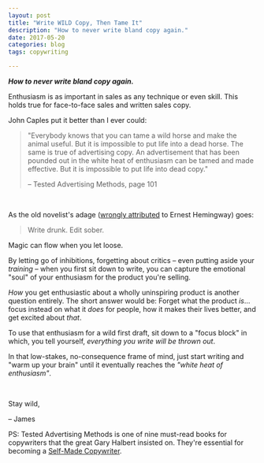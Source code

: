 ```yaml
---
layout: post
title: "Write WILD Copy, Then Tame It"
description: "How to never write bland copy again."
date: 2017-05-20 
categories: blog
tags: copywriting

---
```


***How to never write bland copy again.***

Enthusiasm is as important in sales as any technique or even skill. This holds true for face-to-face sales and written sales copy. 

John Caples put it better than I ever could:

> "Everybody knows that you can tame a wild horse and make the animal useful. But it is impossible to put life into a dead horse. The same is true of advertising copy. An advertisement that has been pounded out in the white heat of enthusiasm can be tamed and made effective. But it is impossible to put life into dead copy."
>  
>  – Tested Advertising Methods, page 101

&nbsp;

As the old novelist's adage ([wrongly attributed](https://www.reddit.com/r/QuotesPorn/comments/1gj6qu/write_drunk_edit_sober_ernest_hemingway_850x1133/) to Ernest Hemingway) goes:

> Write drunk. Edit sober.

Magic can flow when you let loose. 

By letting go of inhibitions, forgetting about critics – even putting aside your *training* – when you first sit down to write, you can capture the emotional "soul" of your enthusiasm for the product you're selling. 

*How* you get enthusiastic about a wholly uninspiring product is another question entirely. The short answer would be: Forget what the product *is*… focus instead on what it *does* for people, how it makes their lives better, and get excited about *that*. 

To use that enthusiasm for a wild first draft, sit down to a "focus block" in which, you tell yourself, *everything you write will be thrown out*. 

In that low-stakes, no-consequence frame of mind, just start writing and "warm up your brain" until it eventually reaches the *"white heat of enthusiasm"*.

&nbsp;

Stay wild,

– James

PS: Tested Advertising Methods is one of nine must-read books for copywriters that the great Gary Halbert insisted on. They're essential for becoming a [Self-Made Copywriter](http://www.jamesmathison.co.uk/the-self-made-copywriter-intensive/). 